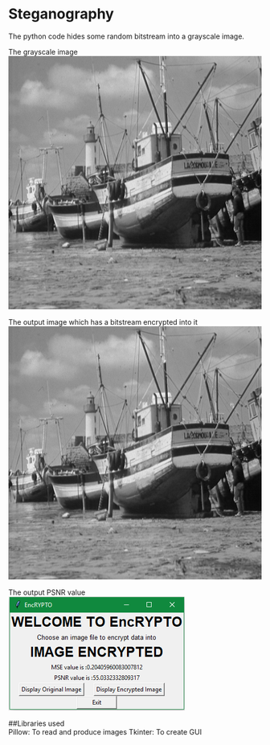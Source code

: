# Steganography
The python code hides some random bitstream into a grayscale image.

The grayscale image
![boat.jpg](/images/boat.png)<br/>

The output image which has a bitstream encrypted into it
![encrypted.jpg](/images/Encrypted.png)<br/>

The output PSNR value
![output.png](/images/output.PNG)<br/>

##Libraries used<br/>
Pillow: To read and produce images
Tkinter: To create GUI
